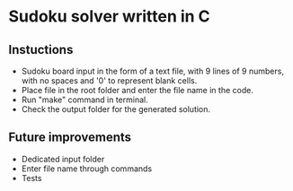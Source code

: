 # Sudoku solver written in C

## Instuctions
* Sudoku board input in the form of a text file, with 9 lines of 9 numbers, with no spaces and '0' to represent blank cells.
* Place file in the root folder and enter the file name in the code.
* Run "make" command in terminal.
* Check the output folder for the generated solution.

## Future improvements
* Dedicated input folder
* Enter file name through commands
* Tests
